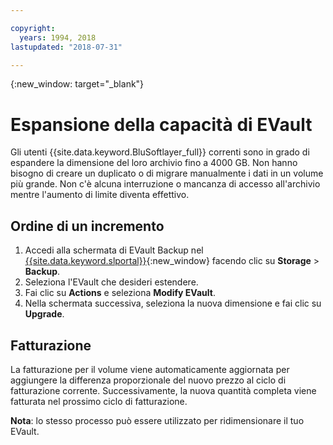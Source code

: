 ```yaml
---

copyright:
  years: 1994, 2018
lastupdated: "2018-07-31"

---
```

{:new_window: target="_blank"}


# Espansione della capacità di EVault

Gli utenti {{site.data.keyword.BluSoftlayer_full}} correnti sono in grado di espandere la dimensione del loro archivio fino a 4000 GB. Non hanno bisogno di creare un duplicato o di migrare manualmente i dati in un volume più grande. Non c'è alcuna interruzione o mancanza di accesso all'archivio mentre l'aumento di limite diventa effettivo.

## Ordine di un incremento

1. Accedi alla schermata di EVault Backup nel [{{site.data.keyword.slportal}}](https://control.softlayer.com/){:new_window} facendo clic su **Storage** > **Backup**.
2. Seleziona l'EVault che desideri estendere.
3. Fai clic su **Actions** e seleziona **Modify EVault**.
4. Nella schermata successiva, seleziona la nuova dimensione e fai clic su **Upgrade**.

## Fatturazione

La fatturazione per il volume viene automaticamente aggiornata per aggiungere la differenza proporzionale del nuovo prezzo al ciclo di fatturazione corrente. Successivamente, la nuova quantità completa viene fatturata nel prossimo ciclo di fatturazione.

**Nota**: lo stesso processo può essere utilizzato per ridimensionare il tuo EVault.
